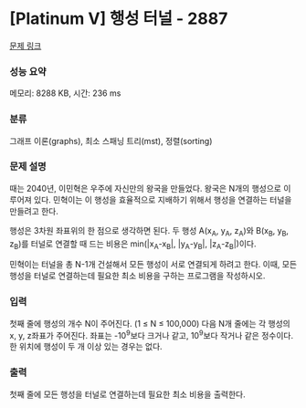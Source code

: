 # [Platinum V] 행성 터널 - 2887 

[문제 링크](https://www.acmicpc.net/problem/2887) 

### 성능 요약

메모리: 8288 KB, 시간: 236 ms

### 분류

그래프 이론(graphs), 최소 스패닝 트리(mst), 정렬(sorting)

### 문제 설명

<p>
	때는 2040년, 이민혁은 우주에 자신만의 왕국을 만들었다. 왕국은 N개의 행성으로 이루어져 있다. 민혁이는 이 행성을 효율적으로 지배하기 위해서 행성을 연결하는 터널을 만들려고 한다.</p>

<p>
	행성은 3차원 좌표위의 한 점으로 생각하면 된다. 두 행성 A(x<sub>A</sub>, y<sub>A</sub>, z<sub>A</sub>)와 B(x<sub>B</sub>, y<sub>B</sub>, z<sub>B</sub>)를 터널로 연결할 때 드는 비용은 min(|x<sub>A</sub>-x<sub>B</sub>|, |y<sub>A</sub>-y<sub>B</sub>|, |z<sub>A</sub>-z<sub>B</sub>|)이다.</p>

<p>
	민혁이는 터널을 총 N-1개 건설해서 모든 행성이 서로 연결되게 하려고 한다. 이때, 모든 행성을 터널로 연결하는데 필요한 최소 비용을 구하는 프로그램을 작성하시오.</p>

### 입력 

 <p>
	첫째 줄에 행성의 개수 N이 주어진다. (1 ≤ N ≤ 100,000) 다음 N개 줄에는 각 행성의 x, y, z좌표가 주어진다. 좌표는 -10<sup>9</sup>보다 크거나 같고, 10<sup>9</sup>보다 작거나 같은 정수이다. 한 위치에 행성이 두 개 이상 있는 경우는 없다. </p>

### 출력 

 <p>
	첫째 줄에 모든 행성을 터널로 연결하는데 필요한 최소 비용을 출력한다.</p>

